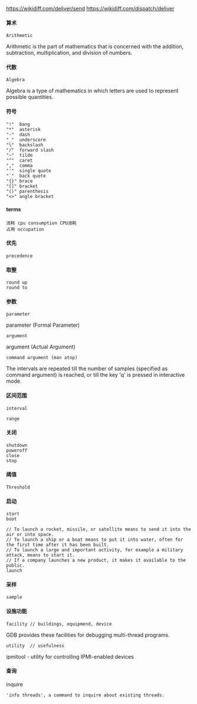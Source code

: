 https://wikidiff.com/deliver/send
https://wikidiff.com/dispatch/deliver
#### 算术
```
Arithmetic
```
Arithmetic is the part of mathematics that is concerned with the addition, subtraction, multiplication, and division of numbers.

#### 代数
```
Algebra
```
Algebra is a type of mathematics in which letters are used to represent possible quantities.

#### 符号
```
"!"  bang
"*"  asterisk
"-"  dash
"_"  underscore
"\"  backslash
"/"  forward slash
"~"  tilde
"^"  caret
","  comma
"'"  single quote
"`"  back quote
"{}" brace
"[]" bracket
"()" parenthesis
"<>" angle bracket
```

#### terms
```
消耗 cpu consumption CPU消耗
占用 occupation 
```
####

#### 优先
```
precedence
```

#### 取整
```
round up
round to
```

#### 参数
```
parameter
```
parameter (Formal Parameter)

```
argument
```
argument (Actual Argument)

```
command argument (man atop) 
```
The  intervals  are repeated till the number of samples (specified as command argument) is reached, or till the key 'q' is pressed in  interactive mode.

#### 区间范围
```
interval
```
```
range
```

#### 关闭
```
shutdown
poweroff
close
stop
```

#### 阈值
```
Threshold
```

#### 启动
```
start
boot
```

```
// To launch a rocket, missile, or satellite means to send it into the air or into space.
// To launch a ship or a boat means to put it into water, often for the first time after it has been built.
// To launch a large and important activity, for example a military attack, means to start it.
// If a company launches a new product, it makes it available to the public.
launch 
```

#### 采样
```
sample 
```

#### 设施功能
```
facility // buildings, equipmend, device
```
GDB provides these facilities for debugging multi-thread programs.

```
utility  // usefulness
```
ipmitool - utility for controlling IPMI-enabled devices

#### 查询
inquire
```
'info threads', a command to inquire about existing threads.
```
